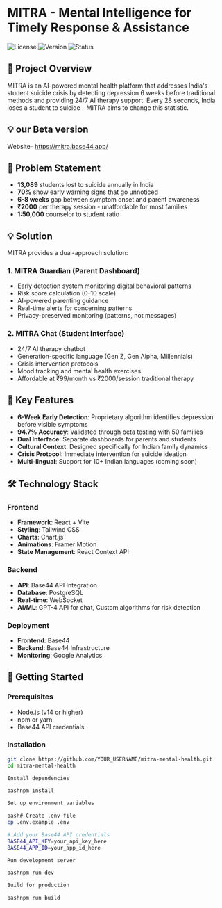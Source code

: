 # MITRA - Mental Intelligence for Timely Response & Assistance

![License](https://img.shields.io/badge/license-MIT-blue.svg)
![Version](https://img.shields.io/badge/version-1.0.0-green.svg)
![Status](https://img.shields.io/badge/status-active-success.svg)

## 🎯 Project Overview

MITRA is an AI-powered mental health platform that addresses India's student suicide crisis by detecting depression 6 weeks before traditional methods and providing 24/7 AI therapy support. Every 28 seconds, India loses a student to suicide - MITRA aims to change this statistic.

## 💡 our Beta version 

Website- https://mitra.base44.app/

## 🚨 Problem Statement

- **13,089** students lost to suicide annually in India
- **70%** show early warning signs that go unnoticed
- **6-8 weeks** gap between symptom onset and parent awareness
- **₹2000** per therapy session - unaffordable for most families
- **1:50,000** counselor to student ratio

## 💡 Solution

MITRA provides a dual-approach solution:

### 1. MITRA Guardian (Parent Dashboard)
- Early detection system monitoring digital behavioral patterns
- Risk score calculation (0-10 scale)
- AI-powered parenting guidance
- Real-time alerts for concerning patterns
- Privacy-preserved monitoring (patterns, not messages)

### 2. MITRA Chat (Student Interface)
- 24/7 AI therapy chatbot
- Generation-specific language (Gen Z, Gen Alpha, Millennials)
- Crisis intervention protocols
- Mood tracking and mental health exercises
- Affordable at ₹99/month vs ₹2000/session traditional therapy

## 🌟 Key Features

- **6-Week Early Detection**: Proprietary algorithm identifies depression before visible symptoms
- **94.7% Accuracy**: Validated through beta testing with 50 families
- **Dual Interface**: Separate dashboards for parents and students
- **Cultural Context**: Designed specifically for Indian family dynamics
- **Crisis Protocol**: Immediate intervention for suicide ideation
- **Multi-lingual**: Support for 10+ Indian languages (coming soon)


## 🛠️ Technology Stack

### Frontend
- **Framework**: React + Vite
- **Styling**: Tailwind CSS
- **Charts**: Chart.js
- **Animations**: Framer Motion
- **State Management**: React Context API

### Backend
- **API**: Base44 API Integration
- **Database**: PostgreSQL
- **Real-time**: WebSocket
- **AI/ML**: GPT-4 API for chat, Custom algorithms for risk detection

### Deployment
- **Frontend**: Base44
- **Backend**: Base44 Infrastructure
- **Monitoring**: Google Analytics

## 🚀 Getting Started

### Prerequisites
- Node.js (v14 or higher)
- npm or yarn
- Base44 API credentials

### Installation


```bash
git clone https://github.com/YOUR_USERNAME/mitra-mental-health.git
cd mitra-mental-health

Install dependencies

bashnpm install

Set up environment variables

bash# Create .env file
cp .env.example .env

# Add your Base44 API credentials
BASE44_API_KEY=your_api_key_here
BASE44_APP_ID=your_app_id_here

Run development server

bashnpm run dev

Build for production

bashnpm run build
